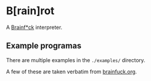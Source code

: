 # B\[rain\]rot

A [Brainf*ck](https://en.wikipedia.org/wiki/Brainfuck) interpreter.

## Example programas

There are multiple examples in the `./examples/` directory.

A few of these are taken verbatim from [brainfuck.org](https://brainfuck.org/).

